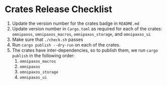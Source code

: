# Crates Release Checklist
1. Update the version number for the crates badge in `README.md`
2. Update version number in `Cargo.toml` as required for each of the crates: `omnipaxos`, `omnipaxos_macros`, `omnipaxos_storage`, and `omnipaxos_ui` 
3. Make sure that `./check.sh` passes
4. Run `cargo publish --dry-run` on each of the crates.
5. The crates have inter-dependencies, so to publish them, we run `cargo publish` in the following order: 
   1. `omnipaxos_macros`
   2. `omnipaxos`
   3. `omnipaxos_storage`
   4. `omnipaxos_ui`